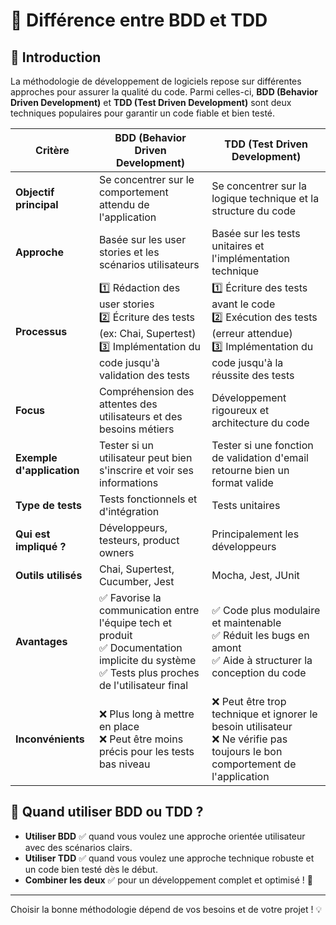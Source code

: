 # **🎯 Différence entre BDD et TDD**

## **📌 Introduction**
La méthodologie de développement de logiciels repose sur différentes approches pour assurer la qualité du code. Parmi celles-ci, **BDD (Behavior Driven Development)** et **TDD (Test Driven Development)** sont deux techniques populaires pour garantir un code fiable et bien testé.

| **Critère** | **BDD (Behavior Driven Development)** | **TDD (Test Driven Development)** |
|--------------|--------------------------------------|----------------------------------|
| **Objectif principal** | Se concentrer sur le comportement attendu de l'application | Se concentrer sur la logique technique et la structure du code |
| **Approche** | Basée sur les user stories et les scénarios utilisateurs | Basée sur les tests unitaires et l'implémentation technique |
| **Processus** | 1️⃣ Rédaction des user stories <br> 2️⃣ Écriture des tests (ex: Chai, Supertest) <br> 3️⃣ Implémentation du code jusqu'à validation des tests | 1️⃣ Écriture des tests avant le code <br> 2️⃣ Exécution des tests (erreur attendue) <br> 3️⃣ Implémentation du code jusqu'à la réussite des tests |
| **Focus** | Compréhension des attentes des utilisateurs et des besoins métiers | Développement rigoureux et architecture du code |
| **Exemple d'application** | Tester si un utilisateur peut bien s'inscrire et voir ses informations | Tester si une fonction de validation d'email retourne bien un format valide |
| **Type de tests** | Tests fonctionnels et d'intégration | Tests unitaires |
| **Qui est impliqué ?** | Développeurs, testeurs, product owners | Principalement les développeurs |
| **Outils utilisés** | Chai, Supertest, Cucumber, Jest | Mocha, Jest, JUnit |
| **Avantages** | ✅ Favorise la communication entre l'équipe tech et produit <br> ✅ Documentation implicite du système <br> ✅ Tests plus proches de l'utilisateur final | ✅ Code plus modulaire et maintenable <br> ✅ Réduit les bugs en amont <br> ✅ Aide à structurer la conception du code |
| **Inconvénients** | ❌ Plus long à mettre en place <br> ❌ Peut être moins précis pour les tests bas niveau | ❌ Peut être trop technique et ignorer le besoin utilisateur <br> ❌ Ne vérifie pas toujours le bon comportement de l'application |

## **📌 Quand utiliser BDD ou TDD ?**
- **Utiliser BDD** ✅ quand vous voulez une approche orientée utilisateur avec des scénarios clairs.
- **Utiliser TDD** ✅ quand vous voulez une approche technique robuste et un code bien testé dès le début.
- **Combiner les deux** ✅ pour un développement complet et optimisé ! 🚀

---

Choisir la bonne méthodologie dépend de vos besoins et de votre projet ! 💡

